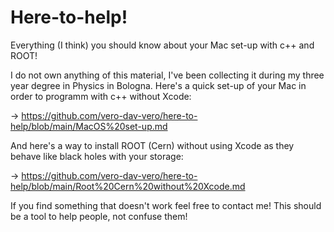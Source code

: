 # Here-to-help!

Everything (I think) you should know about your Mac set-up with c++ and ROOT!

I do not own anything of this material, I've been collecting it during my three year degree in Physics in Bologna. 
Here's a quick set-up of your Mac in order to programm with c++ without Xcode:

-> https://github.com/vero-dav-vero/here-to-help/blob/main/MacOS%20set-up.md

And here's a way to install ROOT (Cern) without using Xcode as they behave like black holes with your storage:

-> https://github.com/vero-dav-vero/here-to-help/blob/main/Root%20Cern%20without%20Xcode.md

If you find something that doesn't work feel free to contact me! This should be a tool to help people, not confuse them!

